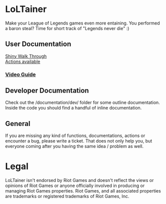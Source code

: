 # LoLTainer
Make your League of Legends games even more entaining. You performed a baron steal? Time for short track of "Legends never die" :)
## User Documentation
[Shiny Walk Through](https://github.com/xXLaokoonXx/LoLTainer/blob/master/documentation/user/ShinyUseCase.md)  
[Actions available](https://github.com/xXLaokoonXx/LoLTainer/blob/master/documentation/user/Actions.md)  
  
### [Video Guide](https://youtu.be/HYwCLpAhoSI)  
  
## Developer Documentation
Check out the /documentation/dev/ folder for some outline documentation.  
Inside the code you should find a handful of inline documentation.  
## General
If you are missing any kind of functions, documentations, actions or encounter a bug, please write a ticket. That does not only help you, but everyone coming after you having the same idea / problem as well.

# Legal
LoLTainer isn't endorsed by Riot Games and doesn't reflect the views or opinions of Riot Games or anyone officially involved in producing or managing Riot Games properties. Riot Games, and all associated properties are trademarks or registered trademarks of Riot Games, Inc.
